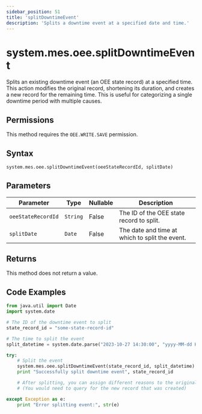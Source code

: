 ```yaml
---
sidebar_position: 51
title: 'splitDowntimeEvent'
description: 'Splits a downtime event at a specified date and time.'
---
```


# system.mes.oee.splitDowntimeEvent

Splits an existing downtime event (an OEE state record) at a specified time. This action modifies the original record, shortening its duration, and creates a new record for the remaining time. This is useful for categorizing a single downtime period with multiple causes.

## Permissions

This method requires the `OEE.WRITE.SAVE` permission.

## Syntax

```python
system.mes.oee.splitDowntimeEvent(oeeStateRecordId, splitDate)
```

## Parameters

| Parameter          | Type     | Nullable | Description                                    |
| ------------------ | -------- | -------- | ---------------------------------------------- |
| `oeeStateRecordId` | `String` | False    | The ID of the OEE state record to split.       |
| `splitDate`        | `Date`   | False    | The date and time at which to split the event. |

## Returns

This method does not return a value.

## Code Examples

```python
from java.util import Date
import system.date

# The ID of the downtime event to split
state_record_id = "some-state-record-id"

# The time to split the event
split_datetime = system.date.parse("2023-10-27 14:30:00", "yyyy-MM-dd HH:mm:ss")

try:
    # Split the event
    system.mes.oee.splitDowntimeEvent(state_record_id, split_datetime)
    print "Successfully split downtime event", state_record_id

    # After splitting, you can assign different reasons to the original and new records
    # (You would need to query for the new record that was created)

except Exception as e:
    print "Error splitting event:", str(e)
```
